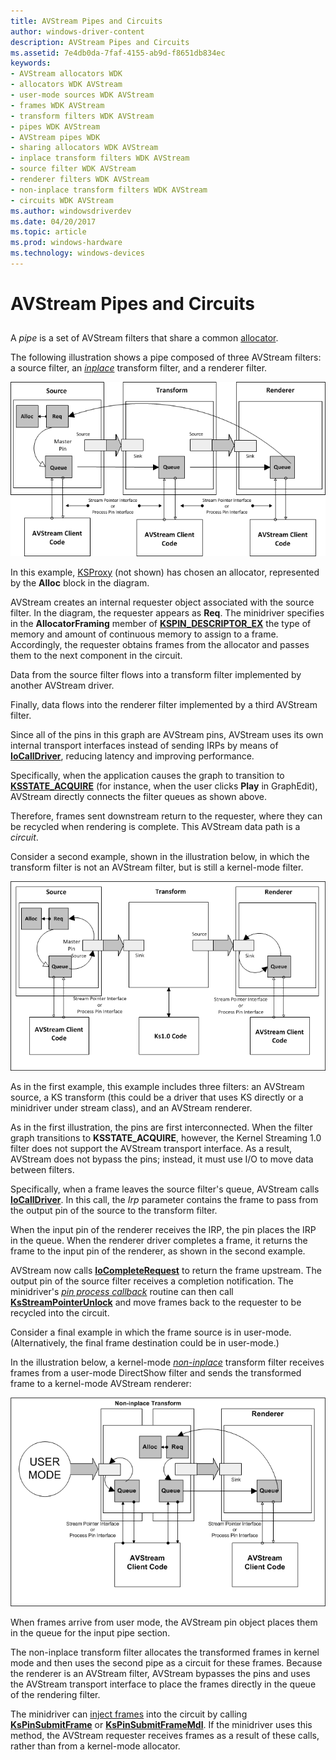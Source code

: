 ```yaml
---
title: AVStream Pipes and Circuits
author: windows-driver-content
description: AVStream Pipes and Circuits
ms.assetid: 7e4db0da-7faf-4155-ab9d-f8651db834ec
keywords:
- AVStream allocators WDK
- allocators WDK AVStream
- user-mode sources WDK AVStream
- frames WDK AVStream
- transform filters WDK AVStream
- pipes WDK AVStream
- AVStream pipes WDK
- sharing allocators WDK AVStream
- inplace transform filters WDK AVStream
- source filter WDK AVStream
- renderer filters WDK AVStream
- non-inplace transform filters WDK AVStream
- circuits WDK AVStream
ms.author: windowsdriverdev
ms.date: 04/20/2017
ms.topic: article
ms.prod: windows-hardware
ms.technology: windows-devices
---
```


# AVStream Pipes and Circuits


## <a href="" id="ddk-avstream-pipes-and-circuits-ksg"></a>


A *pipe* is a set of AVStream filters that share a common [allocator](avstream-allocators.md).

The following illustration shows a pipe composed of three AVStream filters: a source filter, an [*inplace*](https://msdn.microsoft.com/library/windows/hardware/ff556290#wdkgloss-inplace) transform filter, and a renderer filter.

![diagram illustrating a pipe using all avstream filters](images/pipe1.png)

In this example, [KSProxy](https://msdn.microsoft.com/library/windows/hardware/ff560877) (not shown) has chosen an allocator, represented by the **Alloc** block in the diagram.

AVStream creates an internal requester object associated with the source filter. In the diagram, the requester appears as **Req**. The minidriver specifies in the **AllocatorFraming** member of [**KSPIN\_DESCRIPTOR\_EX**](https://msdn.microsoft.com/library/windows/hardware/ff563534) the type of memory and amount of continuous memory to assign to a frame. Accordingly, the requester obtains frames from the allocator and passes them to the next component in the circuit.

Data from the source filter flows into a transform filter implemented by another AVStream driver.

Finally, data flows into the renderer filter implemented by a third AVStream filter.

Since all of the pins in this graph are AVStream pins, AVStream uses its own internal transport interfaces instead of sending IRPs by means of [**IoCallDriver**](https://msdn.microsoft.com/library/windows/hardware/ff548336), reducing latency and improving performance.

Specifically, when the application causes the graph to transition to [**KSSTATE\_ACQUIRE**](https://msdn.microsoft.com/library/windows/hardware/ff566856) (for instance, when the user clicks **Play** in GraphEdit), AVStream directly connects the filter queues as shown above.

Therefore, frames sent downstream return to the requester, where they can be recycled when rendering is complete. This AVStream data path is a *circuit*.

Consider a second example, shown in the illustration below, in which the transform filter is not an AVStream filter, but is still a kernel-mode filter.

![diagram illustrating a pipe using a non-avstream kernel-mode transform filter](images/pipe2.png)

As in the first example, this example includes three filters: an AVStream source, a KS transform (this could be a driver that uses KS directly or a minidriver under stream class), and an AVStream renderer.

As in the first illustration, the pins are first interconnected. When the filter graph transitions to **KSSTATE\_ACQUIRE**, however, the Kernel Streaming 1.0 filter does not support the AVStream transport interface. As a result, AVStream does not bypass the pins; instead, it must use I/O to move data between filters.

Specifically, when a frame leaves the source filter's queue, AVStream calls [**IoCallDriver**](https://msdn.microsoft.com/library/windows/hardware/ff548336). In this call, the *Irp* parameter contains the frame to pass from the output pin of the source to the transform filter.

When the input pin of the renderer receives the IRP, the pin places the IRP in the queue. When the renderer driver completes a frame, it returns the frame to the input pin of the renderer, as shown in the second example.

AVStream now calls [**IoCompleteRequest**](https://msdn.microsoft.com/library/windows/hardware/ff548343) to return the frame upstream. The output pin of the source filter receives a completion notification. The minidriver's [*pin process callback*](https://msdn.microsoft.com/library/windows/hardware/ff556351) routine can then call [**KsStreamPointerUnlock**](https://msdn.microsoft.com/library/windows/hardware/ff567137) and move frames back to the requester to be recycled into the circuit.

Consider a final example in which the frame source is in user-mode. (Alternatively, the final frame destination could be in user-mode.)

In the illustration below, a kernel-mode [*non-inplace*](https://msdn.microsoft.com/library/windows/hardware/ff556313#wdkgloss-non-inplace) transform filter receives frames from a user-mode DirectShow filter and sends the transformed frame to a kernel-mode AVStream renderer:

![diagram illustrating frames received from a user-mode source and sent to an avstream renderer](images/pipe3.png)

When frames arrive from user mode, the AVStream pin object places them in the queue for the input pipe section.

The non-inplace transform filter allocates the transformed frames in kernel mode and then uses the second pipe as a circuit for these frames. Because the renderer is an AVStream filter, AVStream bypasses the pins and uses the AVStream transport interface to place the frames directly in the queue of the rendering filter.

The minidriver can [inject frames](frame-injection.md) into the circuit by calling [**KsPinSubmitFrame**](https://msdn.microsoft.com/library/windows/hardware/ff563529) or [**KsPinSubmitFrameMdl**](https://msdn.microsoft.com/library/windows/hardware/ff563530). If the minidriver uses this method, the AVStream requester receives frames as a result of these calls, rather than from a kernel-mode allocator.

 

 




